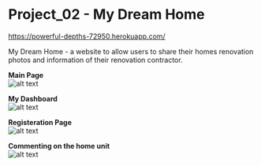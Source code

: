 # Project_02 - My Dream Home
https://powerful-depths-72950.herokuapp.com/

My Dream Home - a website to allow users to share their homes renovation photos and information of their renovation contractor.

**Main Page** <br />
![alt text](https://dl.dropboxusercontent.com/s/zqzb8bg3k717d95/WebsiteA.jpg?dl=0)

**My Dashboard** <br />
![alt text](https://dl.dropboxusercontent.com/s/jveir3ldnwgq3o2/WebsiteB.jpg?dl=0)

**Registeration Page** <br />
![alt text](https://dl.dropboxusercontent.com/s/k66hdhwo5o4l52s/WebsiteC.jpg?dl=0)

**Commenting on the home unit** <br />
![alt text](https://dl.dropboxusercontent.com/s/juq1rw8s8ko6d2m/WebsiteD.jpg?dl=0)
